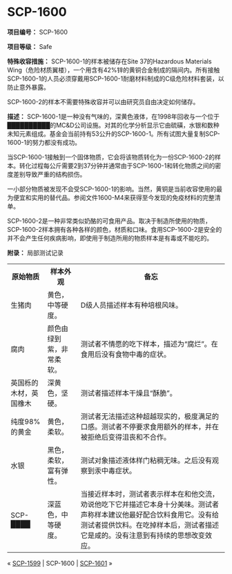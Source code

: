 # SCP-1600
                        


**项目编号：** SCP-1600

**项目等级：** Safe

**特殊收容措施：** SCP-1600-1的样本被储存在Site 37的Hazardous Materials Wing（危险材质翼楼），一个用含有42%锌的黄铜合金制成的隔间内。所有接触SCP-1600-1的人员必须穿戴用SCP-1600-1耐磨材料制成的C级危险材料套装，以防止意外暴露。

SCP-1600-2的样本不需要特殊收容并可以由研究员自由决定如何储存。

**描述：** SCP-1600-1是一种没有气味的，深黄色液体，在1998年回收与一个位于██████████的MC&D公司设施。对其的化学分析显示它由硫磺，水银和数种未知元素组成。基金会当前持有53公升的SCP-1600-1。所有试图大量复制SCP-1600-1的努力都没有成功。

当SCP-1600-1接触到一个固体物质，它会将该物质转化为一份SCP-1600-2的样本。转化过程每公斤需要2到37分钟并通常由于SCP-1600-1和转化物质之间的密度差别导致严重的结构损伤。

一小部分物质被发现不会受SCP-1600-1的影响。当然，黄铜是当前收容使用的最为便宜和实用的替代品。参阅文件1600-M4来获得至今发现的免疫材料的完整清单。

SCP-1600-2是一种非常类似奶酪的可食用产品。取决于制造所使用的物质，SCP-1600-2样本拥有各种各样的颜色，材质和口味。食用SCP-1600-2是安全的并不会产生任何疾病影响，即使用于制造所用的物质样本是有毒或不能吃的。

**附录：** 局部测试记录

<table class='wiki-content-table'>
 <tr>
  <th colspan='1' rowspan='1'>&#21407;&#22987;&#29289;&#36136;</th>
  <th colspan='2' rowspan='1'>&#26679;&#26412;&#22806;&#35266;</th>
  <th colspan='2' rowspan='1'>&#22791;&#24536;</th>
 </tr>
 <tr>
  <td colspan='1' rowspan='1'>&#29983;&#29482;&#32905;</td>
  <td colspan='2' rowspan='1'>&#40644;&#33394;&#65292;&#20013;&#31561;&#30828;&#24230;&#12290;</td>
  <td colspan='2' rowspan='1'>D&#32423;&#20154;&#21592;&#25551;&#36848;&#26679;&#26412;&#26377;&#31181;&#22521;&#26681;&#39118;&#21619;&#12290;</td>
 </tr>
 <tr>
  <td colspan='1' rowspan='1'>&#33104;&#32905;</td>
  <td colspan='2' rowspan='1'>&#39068;&#33394;&#30001;&#32511;&#21040;&#32043;&#65292;&#38750;&#24120;&#26580;&#36719;&#12290;</td>
  <td colspan='2' rowspan='1'>&#27979;&#35797;&#32773;&#19981;&#24773;&#24895;&#30340;&#21507;&#19979;&#26679;&#26412;&#65292;&#25551;&#36848;&#20026;&#8220;&#33104;&#28866;&#8221;&#12290;&#22312;&#39135;&#29992;&#21518;&#27809;&#26377;&#39135;&#29289;&#20013;&#27602;&#30340;&#30151;&#29366;&#12290;</td>
 </tr>
 <tr>
  <td colspan='1' rowspan='1'>&#33521;&#22269;&#26638;&#30340;&#26408;&#26448;&#65292;&#33521;&#22269;&#27233;&#26408;</td>
  <td colspan='2' rowspan='1'>&#28145;&#40644;&#33394;&#65292;&#22362;&#30828;&#12290;</td>
  <td colspan='2' rowspan='1'>&#27979;&#35797;&#32773;&#25551;&#36848;&#26679;&#26412;&#24178;&#29157;&#19988;&#8220;&#37221;&#33030;&#8221;&#12290;</td>
 </tr>
 <tr>
  <td colspan='1' rowspan='1'>&#32431;&#24230;98%&#30340;&#40644;&#37329;</td>
  <td colspan='2' rowspan='1'>&#40644;&#33394;&#65292;&#26580;&#36719;&#12290;</td>
  <td colspan='2' rowspan='1'>&#27979;&#35797;&#32773;&#26080;&#27861;&#25551;&#36848;&#36825;&#31181;&#36229;&#36234;&#29616;&#23454;&#30340;&#65292;&#26497;&#24230;&#28385;&#36275;&#30340;&#21475;&#24863;&#12290;&#27979;&#35797;&#32773;&#19981;&#20572;&#35201;&#27714;&#39135;&#29992;&#39069;&#22806;&#30340;&#26679;&#26412;&#65292;&#24182;&#22312;&#34987;&#25298;&#32477;&#21518;&#21464;&#24471;&#27822;&#20007;&#21644;&#19981;&#21512;&#20316;&#12290;</td>
 </tr>
 <tr>
  <td colspan='1' rowspan='1'>&#27700;&#38134;</td>
  <td colspan='2' rowspan='1'>&#40657;&#33394;&#65292;&#26580;&#36719;&#65292;&#23500;&#26377;&#24377;&#24615;&#12290;</td>
  <td colspan='2' rowspan='1'>&#27979;&#35797;&#23545;&#35937;&#25551;&#36848;&#28082;&#20307;&#26679;&#38376;&#31896;&#31264;&#26080;&#21619;&#12290;&#20043;&#21518;&#27809;&#26377;&#35266;&#23519;&#21040;&#27742;&#20013;&#27602;&#30151;&#29366;&#12290;</td>
 </tr>
 <tr>
  <td colspan='1' rowspan='1'>SCP-&#9608;&#9608;&#9608;&#9608;</td>
  <td colspan='2' rowspan='1'>&#28145;&#34013;&#33394;&#65292;&#20013;&#31561;&#30828;&#24230;&#12290;</td>
  <td colspan='2' rowspan='1'>&#24403;&#25509;&#36817;&#26679;&#26412;&#26102;&#65292;&#27979;&#35797;&#32773;&#34920;&#31034;&#26679;&#26412;&#22312;&#21644;&#20182;&#20132;&#27969;&#65292;&#21149;&#35828;&#20182;&#21507;&#19979;&#23427;&#24182;&#25551;&#36848;&#23427;&#26412;&#36523;&#21313;&#20998;&#32654;&#21619;&#12290;&#27979;&#35797;&#32773;&#22768;&#31216;&#26679;&#26412;&#24314;&#35758;&#20182;&#26368;&#22909;&#37197;&#21512;&#39278;&#26009;&#39135;&#29992;&#23427;&#12290;&#27809;&#26377;&#32473;&#27979;&#35797;&#32773;&#25552;&#20379;&#39278;&#26009;&#12290;&#22312;&#21507;&#25481;&#26679;&#26412;&#21518;&#65292;&#27979;&#35797;&#32773;&#25551;&#36848;&#23427;&#26159;&#21688;&#30340;&#12290;&#27809;&#26377;&#27880;&#24847;&#21040;&#26377;&#25345;&#32493;&#30340;&#24605;&#24819;&#25913;&#21464;&#25928;&#24212;&#12290;</td>
 </tr>
</table>


« [SCP-1599](/scp-1599) | SCP-1600 | [SCP-1601](/scp-1601) »





                    
